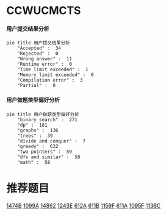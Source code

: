 # CCWUCMCTS

<!-- tabs:start -->



#### **用户提交结果分析**

```mermaid
pie title 用户提交结果分析
    "Accepted" :  34
    "Rejected" :  0
    "Wrong answer" :  11
    "Runtime error" :  0
    "Time limit exceeded" :  1
    "Memory limit exceeded" :  0
    "Compilation error" :  3
    "Partial" :  0
```

#### **用户做题类型偏好分析**

```mermaid
pie title 用户做题类型偏好分析
    "binary search" :  271
    "dp" :  181
    "graphs" :  136
    "trees" :  39
    "divide and conquer" :  7
    "greedy" :  632
    "two pointers" :  59
    "dfs and similar" :  58
    "math" :  58
```



<!-- tabs:end -->
# 推荐题目
[1474B](https://codeforces.com/contest/1474/problem/B)
[1099A](https://codeforces.com/contest/1099/problem/A)
[14862](https://codeforces.com/contest/1486/problem/2)
[1243E](https://codeforces.com/contest/1243/problem/E)
[612A](https://codeforces.com/contest/612/problem/A)
[611B](https://codeforces.com/contest/611/problem/B)
[1159F](https://codeforces.com/contest/1159/problem/F)
[611A](https://codeforces.com/contest/611/problem/A)
[1095F](https://codeforces.com/contest/1095/problem/F)
[1136C](https://codeforces.com/contest/1136/problem/C)
